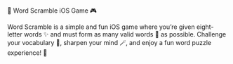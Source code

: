 🧩 Word Scramble iOS Game 🎮

Word Scramble is a simple and fun iOS game where you’re given eight-letter words ✨ and must form as many valid words 📝 as possible. Challenge your vocabulary 🧠, sharpen your mind 🪄, and enjoy a fun word puzzle experience! 🎉

